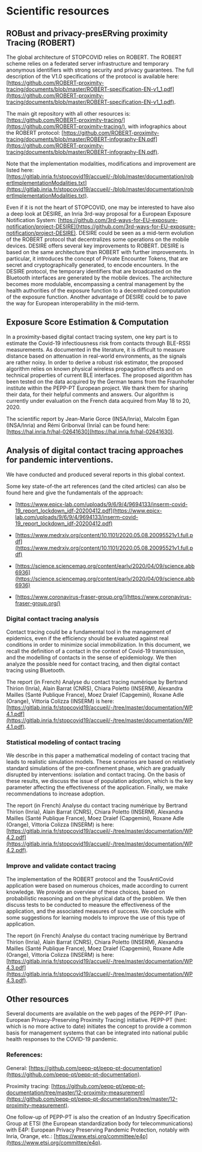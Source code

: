 # Scientific resources

## ROBust and privacy-presERving proximity Tracing (ROBERT)

The global architecture of STOPCOVID relies on ROBERT. The ROBERT scheme relies on a federated server infrastructure and temporary anonymous identifiers with strong security and privacy guarantees. The full description of the V1.0 specifications of the protocol is available here: [https://github.com/ROBERT-proximity-tracing/documents/blob/master/ROBERT-specification-EN-v1_1.pdf](https://github.com/ROBERT-proximity-tracing/documents/blob/master/ROBERT-specification-EN-v1_1.pdf).

The main git repository with all other resources is: [https://github.com/ROBERT-proximity-tracing/](https://github.com/ROBERT-proximity-tracing/), with infographics about the ROBERT protocol: [https://github.com/ROBERT-proximity-tracing/documents/blob/master/ROBERT-infography-EN.pdf](https://github.com/ROBERT-proximity-tracing/documents/blob/master/ROBERT-infography-EN.pdf).

Note that the implementation modalities, modifications and improvement are listed here: [https://gitlab.inria.fr/stopcovid19/accueil/-/blob/master/documentation/robertImplementationModalities.txt](https://gitlab.inria.fr/stopcovid19/accueil/-/blob/master/documentation/robertImplementationModalities.txt).

Even if it is not the heart of STOPCOVID, one may be interested to have also a deep look at DESIRE, an Inria 3rd-way proposal for a European Exposure Notification System: [https://github.com/3rd-ways-for-EU-exposure-notification/project-DESIRE](https://github.com/3rd-ways-for-EU-exposure-notification/project-DESIRE). DESIRE could be seen as a mid-term evolution of the ROBERT protocol that decentralizes some operations on the mobile devices. DESIRE offers several key improvements to ROBERT. DESIRE is based on the same architecture than ROBERT with further improvements. In particular, it introduces the concept of Private Encounter Tokens, that are secret and cryptographically generated, to encode encounters. In the DESIRE protocol, the temporary identifiers that are broadcasted on the Bluetooth interfaces are generated by the mobile devices. The architecture becomes more modulable, encompassing a central management by the health authorities of the exposure function to a decentralized computation of the exposure function. Another advantage of DESIRE could be to pave the way for European interoperability in the mid-term.

## Exposure Score Estimation & Computation

In a proximity-based digital contact tracing system, one key part is to estimate the Covid-19 infectiousness risk from contacts through BLE-RSSI measurements. As documented in the literature, it is difficult to measure distance based on attenuation in real-world environments, as the signals are rather noisy. In order to derive a robust risk estimator, the proposed algorithm relies on known physical wireless propagation effects and on technical properties of current BLE interfaces. The proposed algorithm has been tested on the data acquired by the German teams from the Fraunhofer institute within the PEPP-PT European project. We thank them for sharing their data, for their helpful comments and answers. Our algorithm is currently under evaluation on the French data acquired from May 18 to 20, 2020.

The scientific report by Jean-Marie Gorce (INSA/Inria), Malcolm Egan (INSA/Inria) and Rémi Gribonval (Inria) can be found here: [https://hal.inria.fr/hal-02641630](https://hal.inria.fr/hal-02641630).

## Analysis of digital contact tracing approaches for pandemic interventions.

We have conducted and produced several reports in this global context.

Some key state-of-the art references (and the cited articles) can also be found here and give the fundamentals of the approach:

* [https://www.epicx-lab.com/uploads/9/6/9/4/9694133/inserm-covid-19_report_lockdown_idf-20200412.pdf](https://www.epicx-lab.com/uploads/9/6/9/4/9694133/inserm-covid-19_report_lockdown_idf-20200412.pdf)

* [https://www.medrxiv.org/content/10.1101/2020.05.08.20095521v1.full.pdf](https://www.medrxiv.org/content/10.1101/2020.05.08.20095521v1.full.pdf)

* [https://science.sciencemag.org/content/early/2020/04/09/science.abb6936](https://science.sciencemag.org/content/early/2020/04/09/science.abb6936)

* [https://www.coronavirus-fraser-group.org/](https://www.coronavirus-fraser-group.org/)

### Digital contact tracing analysis

Contact tracing could be a fundamental tool in the management of epidemics, even if the efficiency should be evaluated against real conditions in order to minimize social immobilization. In this document, we recall the definition of a contact in the context of Covid-19 transmission, and the modelling of contacts in the sense of epidemiology. We then analyze the possible need for contact tracing, and then digital contact tracing using Bluetooth.

The report (in French) Analyse du contact tracing numérique by Bertrand Thirion (Inria), Alain Barrat (CNRS), Chiara Poletto (INSERM), Alexandra Mailles (Santé Publique France), Moez Draief (Capgemini), Roxane Adle (Orange), Vittoria Colizza (INSERM) is here: [https://gitlab.inria.fr/stopcovid19/accueil/-/tree/master/documentation/WP4.1.pdf](https://gitlab.inria.fr/stopcovid19/accueil/-/tree/master/documentation/WP4.1.pdf).

### Statistical modeling of contact tracing

We describe in this paper a mathematical modeling of contact tracing that leads to realistic simulation models. These scenarios are based on relatively standard simulations of the pre-confinement phase, which are gradually disrupted by interventions: isolation and contact tracing. On the basis of these results, we discuss the issue of population adoption, which is the key parameter affecting the effectiveness of the application. Finally, we make recommendations to increase adoption.

The report (in French) Analyse du contact tracing numérique by Bertrand Thirion (Inria), Alain Barrat (CNRS), Chiara Poletto (INSERM), Alexandra Mailles (Santé Publique France), Moez Draief (Capgemini), Roxane Adle (Orange), Vittoria Colizza (INSERM) is here: [https://gitlab.inria.fr/stopcovid19/accueil/-/tree/master/documentation/WP4.2.pdf](https://gitlab.inria.fr/stopcovid19/accueil/-/tree/master/documentation/WP4.2.pdf).

### Improve and validate contact tracing

The implementation of the ROBERT protocol and the TousAntiCovid application were based on numerous choices, made according to current knowledge. We provide an overview of these choices, based on probabilistic reasoning and on the physical data of the problem. We then discuss tests to be conducted to measure the effectiveness of the application, and the associated measures of success. We conclude with some suggestions for learning models to improve the use of this type of application.

The report (in French) Analyse du contact tracing numérique by Bertrand Thirion (Inria), Alain Barrat (CNRS), Chiara Poletto (INSERM), Alexandra Mailles (Santé Publique France), Moez Draief (Capgemini), Roxane Adle (Orange), Vittoria Colizza (INSERM) is here: [https://gitlab.inria.fr/stopcovid19/accueil/-/tree/master/documentation/WP4.3.pdf](https://gitlab.inria.fr/stopcovid19/accueil/-/tree/master/documentation/WP4.3.pdf).

## Other resources

Several documents are available on the web pages of the PEPP-PT (Pan-European Privacy-Preserving Proximity Tracing) initiative. PEPP-PT (hint: which is no more active to date) initiates the concept to provide a common basis for management systems that can be integrated into national public health responses to the COVID-19 pandemic.

### References:

General: [https://github.com/pepp-pt/pepp-pt-documentation](https://github.com/pepp-pt/pepp-pt-documentation).

Proximity tracing: [https://github.com/pepp-pt/pepp-pt-documentation/tree/master/12-proximity-measurement](https://github.com/pepp-pt/pepp-pt-documentation/tree/master/12-proximity-measurement).

One follow-up of PEPP-PT is also the creation of an Industry Specification Group at ETSI (the European standardization body for telecommunications) with E4P: European Privacy Preserving Pandemic Protection, notably with Inria, Orange, etc.: [https://www.etsi.org/committee/e4p](https://www.etsi.org/committee/e4p).
